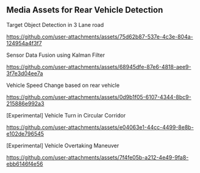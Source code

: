 ## Media Assets for Rear Vehicle Detection



Target Object Detection in 3 Lane road 

https://github.com/user-attachments/assets/75d62b87-537e-4c3e-804a-124954a4f3f7


Sensor Data Fusion using Kalman Filter

https://github.com/user-attachments/assets/68945dfe-87e6-4818-aee9-3f7e3d04ee7a


Vehicle Speed Change based on rear vehicle

https://github.com/user-attachments/assets/0d9b1f05-6107-4344-8bc9-215886e992a3


[Experimental] Vehicle Turn in Circular Corridor

https://github.com/user-attachments/assets/e04063e1-44cc-4499-8e8b-e102de796545


[Experimental] Vehicle Overtaking Maneuver

https://github.com/user-attachments/assets/7f4fe05b-a212-4e49-9fa8-ebb6146f4e56

